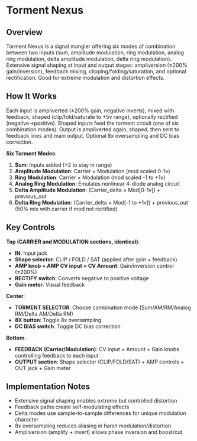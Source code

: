 # Torment Nexus

## Overview
Torment Nexus is a signal mangler offering six modes of combination between two inputs (sum, amplitude modulation, ring modulation, analog ring modulation, delta amplitude modulation, delta ring modulation). Extensive signal shaping at input and output stages: ampliversion (±200% gain/inversion), feedback mixing, clipping/folding/saturation, and optional rectification. Good for extreme modulation and distortion effects.

## How It Works
Each input is ampliverted (±200% gain, negative inverts), mixed with feedback, shaped (clip/fold/saturate to ±5v range), optionally rectified (negative→positive). Shaped inputs feed the torment circuit (one of six combination modes). Output is ampliverted again, shaped, then sent to feedback lines and main output. Optional 8x oversampling and DC bias correction.

**Six Torment Modes**:
1. **Sum**: Inputs added (÷2 to stay in range)
2. **Amplitude Modulation**: Carrier × Modulation (mod scaled 0-1v)
3. **Ring Modulation**: Carrier × Modulation (mod scaled -1 to +1v)
4. **Analog Ring Modulation**: Emulates nonlinear 4-diode analog circuit
5. **Delta Amplitude Modulation**: (Carrier_delta × Mod[0-1v]) + previous_out
6. **Delta Ring Modulation**: (Carrier_delta × Mod[-1 to +1v]) + previous_out (50% mix with carrier if mod not rectified)

## Key Controls
**Top (CARRIER and MODULATION sections, identical)**:
- **IN**: Input jack
- **Shape selector**: CLIP / FOLD / SAT (applied after gain + feedback)
- **AMP knob + AMP CV input + CV Amount**: Gain/inversion control (±200%)
- **RECTIFY switch**: Converts negative to positive voltage
- **Gain meter**: Visual feedback

**Center**:
- **TORMENT SELECTOR**: Choose combination mode (Sum/AM/RM/Analog RM/Delta AM/Delta RM)
- **8X button**: Toggle 8x oversampling
- **DC BIAS switch**: Toggle DC bias correction

**Bottom**:
- **FEEDBACK (Carrier/Modulation)**: CV input + Amount + Gain knobs controlling feedback to each input
- **OUTPUT section**: Shape selector (CLIP/FOLD/SAT) + AMP controls + OUT jack + Gain meter

## Implementation Notes
- Extensive signal shaping enables extreme but controlled distortion
- Feedback paths create self-modulating effects
- Delta modes use sample-to-sample differences for unique modulation character
- 8x oversampling reduces aliasing in harsh modulation/distortion
- Ampliversion (amplify + invert) allows phase inversion and boost/cut
